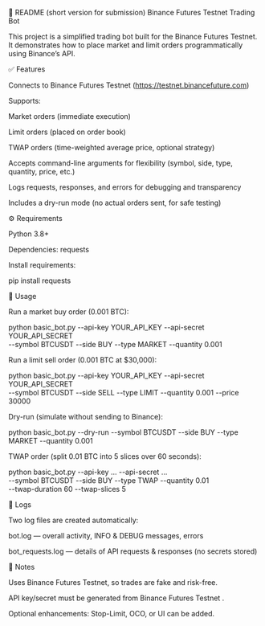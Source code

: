 📄 README (short version for submission)
Binance Futures Testnet Trading Bot

This project is a simplified trading bot built for the Binance Futures Testnet.
It demonstrates how to place market and limit orders programmatically using Binance’s API.

✅ Features

Connects to Binance Futures Testnet (https://testnet.binancefuture.com)

Supports:

Market orders (immediate execution)

Limit orders (placed on order book)

TWAP orders (time-weighted average price, optional strategy)

Accepts command-line arguments for flexibility (symbol, side, type, quantity, price, etc.)

Logs requests, responses, and errors for debugging and transparency

Includes a dry-run mode (no actual orders sent, for safe testing)

⚙️ Requirements

Python 3.8+

Dependencies: requests

Install requirements:

pip install requests

🚀 Usage

Run a market buy order (0.001 BTC):

python basic_bot.py --api-key YOUR_API_KEY --api-secret YOUR_API_SECRET \
  --symbol BTCUSDT --side BUY --type MARKET --quantity 0.001


Run a limit sell order (0.001 BTC at $30,000):

python basic_bot.py --api-key YOUR_API_KEY --api-secret YOUR_API_SECRET \
  --symbol BTCUSDT --side SELL --type LIMIT --quantity 0.001 --price 30000


Dry-run (simulate without sending to Binance):

python basic_bot.py --dry-run --symbol BTCUSDT --side BUY --type MARKET --quantity 0.001


TWAP order (split 0.01 BTC into 5 slices over 60 seconds):

python basic_bot.py --api-key ... --api-secret ... \
  --symbol BTCUSDT --side BUY --type TWAP --quantity 0.01 \
  --twap-duration 60 --twap-slices 5

📂 Logs

Two log files are created automatically:

bot.log — overall activity, INFO & DEBUG messages, errors

bot_requests.log — details of API requests & responses (no secrets stored)

📌 Notes

Uses Binance Futures Testnet, so trades are fake and risk-free.

API key/secret must be generated from Binance Futures Testnet
.

Optional enhancements: Stop-Limit, OCO, or UI can be added.